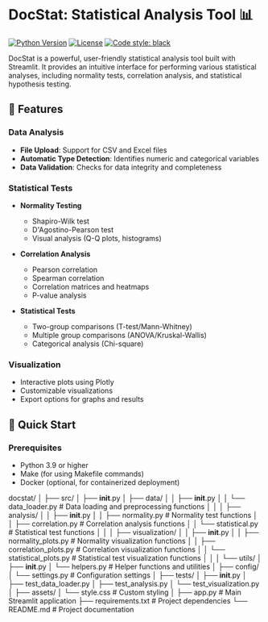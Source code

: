 

# DocStat: Statistical Analysis Tool 📊

[![Python Version](https://img.shields.io/badge/python-3.9%2B-blue.svg)](https://www.python.org/downloads/)
[![License](https://img.shields.io/badge/license-MIT-green.svg)](LICENSE)
[![Code style: black](https://img.shields.io/badge/code%20style-black-000000.svg)](https://github.com/psf/black)

DocStat is a powerful, user-friendly statistical analysis tool built with Streamlit. It provides an intuitive interface for performing various statistical analyses, including normality tests, correlation analysis, and statistical hypothesis testing.

## 🌟 Features

### Data Analysis
- **File Upload**: Support for CSV and Excel files
- **Automatic Type Detection**: Identifies numeric and categorical variables
- **Data Validation**: Checks for data integrity and completeness

### Statistical Tests
- **Normality Testing**
  - Shapiro-Wilk test
  - D'Agostino-Pearson test
  - Visual analysis (Q-Q plots, histograms)

- **Correlation Analysis**
  - Pearson correlation
  - Spearman correlation
  - Correlation matrices and heatmaps
  - P-value analysis

- **Statistical Tests**
  - Two-group comparisons (T-test/Mann-Whitney)
  - Multiple group comparisons (ANOVA/Kruskal-Wallis)
  - Categorical analysis (Chi-square)

### Visualization
- Interactive plots using Plotly
- Customizable visualizations
- Export options for graphs and results

## 🚀 Quick Start

### Prerequisites
- Python 3.9 or higher
- Make (for using Makefile commands)
- Docker (optional, for containerized deployment)


docstat/
│
├── src/
│   ├── __init__.py
│   ├── data/
│   │   ├── __init__.py
│   │   └── data_loader.py        # Data loading and preprocessing functions
│   │
│   ├── analysis/
│   │   ├── __init__.py
│   │   ├── normality.py         # Normality test functions
│   │   ├── correlation.py       # Correlation analysis functions
│   │   └── statistical.py       # Statistical test functions
│   │
│   ├── visualization/
│   │   ├── __init__.py
│   │   ├── normality_plots.py   # Normality visualization functions
│   │   ├── correlation_plots.py # Correlation visualization functions
│   │   └── statistical_plots.py # Statistical test visualization functions
│   │
│   └── utils/
│       ├── __init__.py
│       └── helpers.py           # Helper functions and utilities
│
├── config/
│   └── settings.py              # Configuration settings
│
├── tests/
│   ├── __init__.py
│   ├── test_data_loader.py
│   ├── test_analysis.py
│   └── test_visualization.py
│
├── assets/
│   └── style.css               # Custom styling
│
├── app.py                      # Main Streamlit application
├── requirements.txt            # Project dependencies
└── README.md                   # Project documentation
